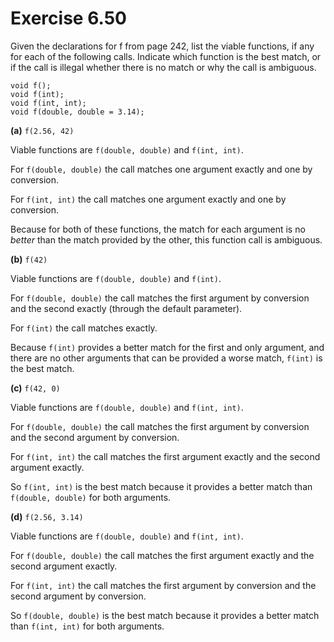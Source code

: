 Exercise 6.50
=============

Given the declarations for f from page 242, list the viable functions, if any for each of the following calls. Indicate which function is the best match, or if the call is illegal whether there is no match or why the call is ambiguous.

    void f();
    void f(int);
    void f(int, int);
    void f(double, double = 3.14);

**(a)** `f(2.56, 42)`

Viable functions are `f(double, double)` and `f(int, int)`.

For `f(double, double)` the call matches one argument exactly and one by conversion.

For `f(int, int)` the call matches one argument exactly and one by conversion.

Because for both of these functions, the match for each argument is no *better* than the match provided by the other, this function call is ambiguous.

**(b)** `f(42)`

Viable functions are `f(double, double)` and `f(int)`.

For `f(double, double)` the call matches the first argument by conversion and the second exactly (through the default parameter).

For `f(int)` the call matches exactly.

Because `f(int)` provides a better match for the first and only argument, and there are no other arguments that can be provided a worse match, `f(int)` is the best match.

**(c)** `f(42, 0)`

Viable functions are `f(double, double)` and `f(int, int)`.

For `f(double, double)` the call matches the first argument by conversion and the second argument by conversion.

For `f(int, int)` the call matches the first argument exactly and the second argument exactly.

So `f(int, int)` is the best match because it provides a better match than `f(double, double)` for both arguments.

**(d)** `f(2.56, 3.14)`

Viable functions are `f(double, double)` and `f(int, int)`.

For `f(double, double)` the call matches the first argument exactly and the second argument exactly.

For `f(int, int)` the call matches the first argument by conversion and the second argument by conversion.

So `f(double, double)` is the best match because it provides a better match than `f(int, int)` for both arguments.

